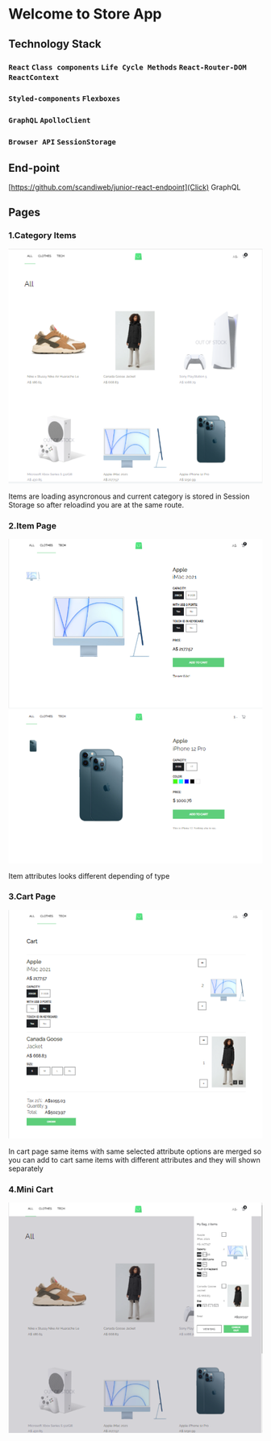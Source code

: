 # Welcome to Store App

## Technology Stack

### `React` `Class components` `Life Cycle Methods` `React-Router-DOM` `ReactContext`
### `Styled-components` `Flexboxes`
### `GraphQL` `ApolloClient`
### `Browser API` `SessionStorage`

## End-point

[https://github.com/scandiweb/junior-react-endpoint](Click) GraphQL


## Pages

### 1.Category Items
![Category Page](./src/assets/category.png)

Items are loading asyncronous and current category is stored in Session Storage so after reloadind you are at the same route.

### 2.Item Page
![Item Page](./src/assets/product.png)
![Item Page](./src/assets/product2.png)

Item attributes looks different depending of type

### 3.Cart Page
![Cart Page](./src/assets/cart_page.png)

In cart page same items with same selected attribute options are merged so you can add to cart same items with different attributes and they will shown separately 

### 4.Mini Cart
![Category Page](./src/assets/mini_cart.png)

